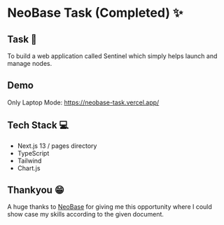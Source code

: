 # NeoBase Task (Completed) ✨

## Task 🚀
To build a web application called Sentinel which simply helps launch and manage nodes.

## Demo
Only Laptop Mode: https://neobase-task.vercel.app/

## Tech Stack 💻
- Next.js 13 / pages directory
- TypeScript
- Tailwind
- Chart.js

## Thankyou 😁
A huge thanks to [NeoBase](https://twitter.com/neobase_studios) for giving me this opportunity where I could show case my skills according to the given document.
